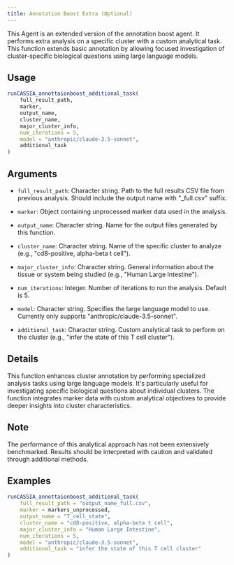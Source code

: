 ```yaml
---
title: Annotation Boost Extra (Optional)
---
```


This Agent is an extended version of the annotation boost agent. It performs extra analysis on a specific cluster with a custom analytical task. This function extends basic annotation by allowing focused investigation of cluster-specific biological questions using large language models.

## Usage
```r
runCASSIA_annottaionboost_additional_task(
    full_result_path,
    marker,
    output_name,
    cluster_name,
    major_cluster_info,
    num_iterations = 5,
    model = "anthropic/claude-3.5-sonnet",
    additional_task
)
```

## Arguments
* `full_result_path`: Character string. Path to the full results CSV file from previous analysis. Should include the output name with "_full.csv" suffix.

* `marker`: Object containing unprocessed marker data used in the analysis.

* `output_name`: Character string. Name for the output files generated by this function.

* `cluster_name`: Character string. Name of the specific cluster to analyze (e.g., "cd8-positive, alpha-beta t cell").

* `major_cluster_info`: Character string. General information about the tissue or system being studied (e.g., "Human Large Intestine").

* `num_iterations`: Integer. Number of iterations to run the analysis. Default is 5.

* `model`: Character string. Specifies the large language model to use. Currently only supports "anthropic/claude-3.5-sonnet".

* `additional_task`: Character string. Custom analytical task to perform on the cluster (e.g., "infer the state of this T cell cluster").

## Details
This function enhances cluster annotation by performing specialized analysis tasks using large language models. It's particularly useful for investigating specific biological questions about individual clusters. The function integrates marker data with custom analytical objectives to provide deeper insights into cluster characteristics.

## Note
The performance of this analytical approach has not been extensively benchmarked. Results should be interpreted with caution and validated through additional methods.

## Examples
```r
runCASSIA_annottaionboost_additional_task(
    full_result_path = "output_name_full.csv",
    marker = markers_unprocessed,
    output_name = "T_cell_state",
    cluster_name = "cd8-positive, alpha-beta t cell",
    major_cluster_info = "Human Large Intestine",
    num_iterations = 5,
    model = "anthropic/claude-3.5-sonnet",
    additional_task = "infer the state of this T cell cluster"
)
```
